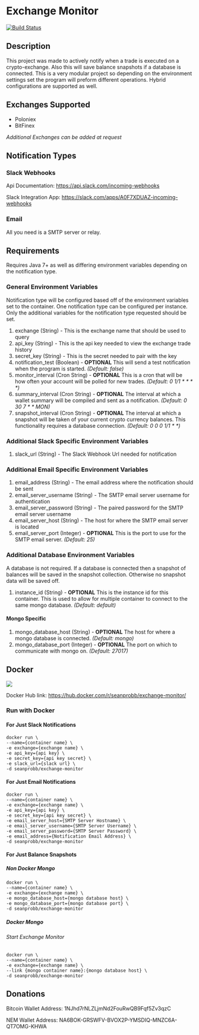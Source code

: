 # Exchange Monitor

[![Build Status](https://travis-ci.org/SeanRobb/exchange-monitor.svg?branch=master)](https://travis-ci.org/SeanRobb/exchange-monitor)

## Description

This project was made to actively notify when a trade is executed on a 
crypto-exchange. Also this will save balance snapshots if a database is 
connected.  This is a very modular project so depending on the 
environment settings set the program will preform different operations. 
Hybrid configurations are supported as well.

## Exchanges Supported

* Poloniex
* BitFinex

*Additional Exchanges can be added at request* 

## Notification Types

### Slack Webhooks

Api Documentation: https://api.slack.com/incoming-webhooks

Slack Integration App: https://slack.com/apps/A0F7XDUAZ-incoming-webhooks

### Email

All you need is a SMTP server or relay.

## Requirements

Requires Java 7+ as well as differing environment variables depending on the notification type.

### General Environment Variables
Notification type will be configured based off of the environment variables set to the container. 
One notification type can be configured per instance. 
Only the additional variables for the notification type requested should be set.

1. exchange (String) - This is the exchange name that should be used to query
2. api\_key (String) - This is the api key needed to view the exchange trade history
3. secret\_key (String) - This is the secret needed to pair with the key 
4. notification\_test (Boolean) - __OPTIONAL__  This will send a test notification when the program is started.  _(Default: false)_
5. monitor\_interval (Cron String) - __OPTIONAL__ This is a cron that will be how often your account will be polled for new trades. _(Default: 0 1/1 \* \* \* \*)_
6. summary\_interval (Cron String) - __OPTIONAL__ The interval at which a wallet summary will be compiled and sent as a notification.  _(Default: 0 30 7 * * MON)_
7. snapshot\_interval (Cron String) - __OPTIONAL__ The interval at which a snapshot will be taken of your current crypto currency balances.  This functionality requires a database connection. _(Default: 0 0 0 1/1 \* \*)_


### Additional Slack Specific Environment Variables
1. slack_url (String) - The Slack Webhook Url needed for notification

### Additional Email Specific Environment Variables
1. email\_address (String) - The email address where the notification should be sent
2. email\_server\_username (String) - The SMTP email server username for authentication
3. email\_server\_password (String) - The paired password for the SMTP email server username
4. email\_server\_host (String) - The host for where the SMTP email server is located
5. email\_server\_port (Integer) - __OPTIONAL__ This is the port to use for the SMTP email server.   _(Default: 25)_

### Additional Database Environment Variables
A database is not required.  If a database is connected then a snapshot of balances will be saved in the snapshot collection. Otherwise no snapshot data will be saved off.

1. instance\_id (String) - __OPTIONAL__ This is the instance id for this container.  This is used to allow for multiple container to connect to the same mongo database. _(Default: default)_

#### Mongo Specific
1. mongo\_database\_host (String) - __OPTIONAL__ The host for where a mongo database is connected. _(Default: mongo)_
2. mongo\_database\_port (Integer) - __OPTIONAL__ The port on which to communicate with mongo on. _(Default: 27017)_



## Docker

[![](https://badge.imagelayers.io/seanprobb/exchange-monitor:latest.svg)](https://imagelayers.io/?images=seanprobb/exchange-monitor:latest 'Get your own badge on imagelayers.io')

Docker Hub link: https://hub.docker.com/r/seanprobb/exchange-monitor/

### Run with Docker

#### For Just Slack Notifications
    docker run \
    --name={container name} \
    -e exchange={exchange name} \
    -e api_key={api key} \
    -e secret_key={api key secret} \
    -e slack_url={slack url} \
    -d seanprobb/exchange-monitor
    
    
#### For Just Email Notifications
    docker run \
    --name={container name} \
    -e exchange={exchange name} \
    -e api_key={api key} \
    -e secret_key={api key secret} \
    -e email_server_host={SMTP Server Hostname} \
    -e email_server_username={SMTP Server Username} \
    -e email_server_password={SMTP Server Password} \
    -e email_address={Notification Email Address} \
    -d seanprobb/exchange-monitor
    
#### For Just Balance Snapshots  

##### Non Docker Mongo
    docker run \
    --name={container name} \
    -e exchange={exchange name} \
    -e mongo_database_host={mongo database host} \
    -e mongo_database_port={mongo database port} \
    -d seanprobb/exchange-monitor
    
    
##### Docker Mongo
    
###### Start Exchange Monitor
    docker run \
    --name={container name} \
    -e exchange={exchange name} \
    --link {mongo container name}:{mongo database host} \
    -d seanprobb/exchange-monitor

## Donations

Bitcoin Wallet Address: 1NJhd7rNLZLjmNd2FouRwQB9Fqf5Zv3qzC

NEM Wallet Address: NA6BOK-GRSWFV-BVOX2P-YMSDIQ-MNZC6A-QT7OMG-KHWA
    
    